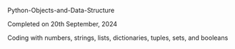 Python-Objects-and-Data-Structure

Completed on 20th September, 2024

Coding with numbers, strings, lists, dictionaries, tuples, sets, and booleans 
